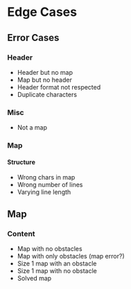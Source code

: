 # Edge Cases

## Error Cases

### Header

* Header but no map
* Map but no header
* Header format not respected
* Duplicate characters

### Misc

* Not a map

### Map

#### Structure

* Wrong chars in map
* Wrong number of lines
* Varying line length

## Map

### Content

* Map with no obstacles
* Map with only obstacles (map error?)
* Size 1 map with an obstacle
* Size 1 map with no obstacle
* Solved map
